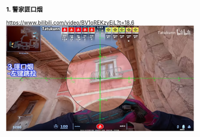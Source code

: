 ### 1. 警家匪口烟
https://www.bilibili.com/video/BV1oREKzyEjL?t=18.6
![alt text](<../../assets/de_inferno CT Smoke Grenade/image.png>)